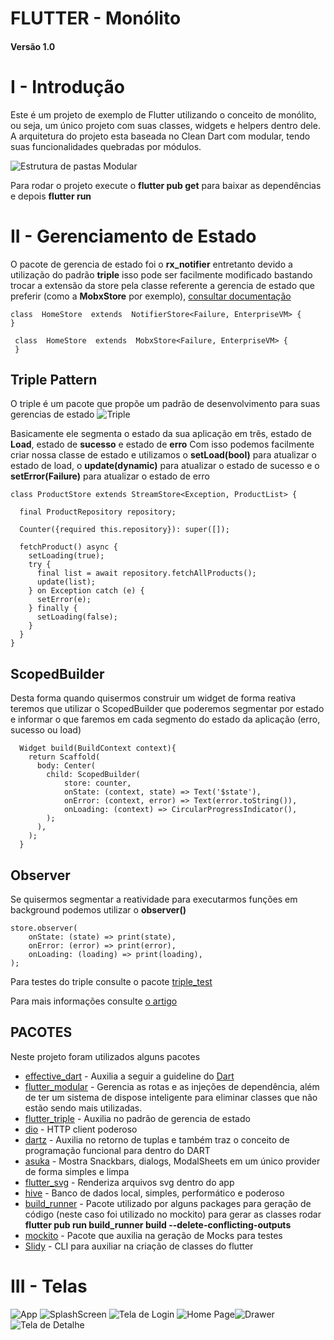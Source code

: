 # FLUTTER - Monólito

#### Versão 1.0

# I - Introdução

Este é um projeto de exemplo de Flutter utilizando o conceito de monólito, ou seja, um único projeto com suas classes, widgets e helpers dentro dele.
A arquitetura do projeto esta baseada no Clean Dart com modular, tendo suas funcionalidades quebradas por módulos.

![Estrutura de pastas Modular](https://live.staticflickr.com/65535/51145770745_43e90d953a_w.jpg)

Para rodar o projeto execute o **flutter pub get** para baixar as dependências e depois **flutter run**

# II - Gerenciamento de Estado

O pacote de gerencia de estado foi o **rx_notifier** entretanto devido a utilização do padrão **triple** isso pode ser facilmente modificado bastando trocar a extensão da store pela classe referente a gerencia de estado que preferir (como a **MobxStore** por exemplo), [consultar documentação](https://pub.dev/packages/flutter_triple)

    class  HomeStore  extends  NotifierStore<Failure, EnterpriseVM> {
    }

     class  HomeStore  extends  MobxStore<Failure, EnterpriseVM> {
     }

## Triple Pattern

O triple é um pacote que propõe um padrão de desenvolvimento para suas gerencias de estado ![Triple](https://miro.medium.com/max/369/0*QcSmCm5f9h2yNRYG.png)

Basicamente ele segmenta o estado da sua aplicação em três, estado de **Load**, estado de **sucesso** e estado de **erro**
Com isso podemos facilmente criar nossa classe de estado e utilizamos o **setLoad(bool)** para atualizar o estado de load, o **update(dynamic)** para atualizar o estado de sucesso e o **setError(Failure)** para atualizar o estado de erro

    class ProductStore extends StreamStore<Exception, ProductList> {

      final ProductRepository repository;

      Counter({required this.repository}): super([]);

      fetchProduct() async {
        setLoading(true);
        try {
          final list = await repository.fetchAllProducts();
          update(list);
        } on Exception catch (e) {
          setError(e);
        } finally {
          setLoading(false);
        }
      }
    }

## ScopedBuilder

Desta forma quando quisermos construir um widget de forma reativa teremos que utilizar o ScopedBuilder que poderemos segmentar por estado e informar o que faremos em cada segmento do estado da aplicação (erro, sucesso ou load)

      Widget build(BuildContext context){
        return Scaffold(
          body: Center(
            child: ScopedBuilder(
                store: counter,
                onState: (context, state) => Text('$state'),
                onError: (context, error) => Text(error.toString()),
                onLoading: (context) => CircularProgressIndicator(),
            );
          ),
        );
      }

## Observer

Se quisermos segmentar a reatividade para executarmos funções em background podemos utilizar o **observer()**

    store.observer(
        onState: (state) => print(state),
        onError: (error) => print(error),
        onLoading: (loading) => print(loading),
    );

Para testes do triple consulte o pacote [triple_test](https://pub.dev/packages/triple_test)

Para mais informações consulte [o artigo](https://medium.com/flutterando/triple-pattern-um-novo-padr%C3%A3o-para-ger%C3%AAncia-de-estado-no-flutter-2e693a0f4c3e)

## PACOTES

Neste projeto foram utilizados alguns pacotes

- [effective_dart](https://pub.dev/packages/effective_dart) - Auxilia a seguir a guideline do [Dart](https://dart.dev/guides/language/effective-dart)
- [flutter_modular](https://pub.dev/packages/flutter_modular) - Gerencia as rotas e as injeções de dependência, além de ter um sistema de dispose inteligente para eliminar classes que não estão sendo mais utilizadas.
- [flutter_triple](https://pub.dev/packages/flutter_triple) - Auxilia no padrão de gerencia de estado
- [dio](https://pub.dev/packages/dio) - HTTP client poderoso
- [dartz](https://pub.dev/packages/dartz) - Auxilia no retorno de tuplas e também traz o conceito de programação funcional para dentro do DART
- [asuka](https://pub.dev/packages/asuka) - Mostra Snackbars, dialogs, ModalSheets em um único provider de forma simples e limpa
- [flutter_svg](https://pub.dev/packages/flutter_svg) - Renderiza arquivos svg dentro do app
- [hive](https://pub.dev/packages/hive) - Banco de dados local, simples, performático e poderoso
- [build_runner](build_runner) - Pacote utilizado por alguns packages para geração de código (neste caso foi utilizado no mockito) para gerar as classes rodar **flutter pub run build_runner build --delete-conflicting-outputs**
- [mockito](https://pub.dev/packages/mockito) - Pacote que auxilia na geração de Mocks para testes
- [Slidy](https://pub.dev/packages/slidy) - CLI para auxiliar na criação de classes do flutter

# III - Telas

![App](https://media3.giphy.com/media/j0NLsIT8GqF1RQnQMe/giphy.gif)
![SplashScreen](https://live.staticflickr.com/65535/51144996288_589c617caf_b.jpg)
![Tela de Login](https://live.staticflickr.com/65535/51144773346_5c111b3697_b.jpg)
![Home Page](https://live.staticflickr.com/65535/51145553359_8359be1f58_b.jpg)![Drawer](https://live.staticflickr.com/65535/51144773396_9f8fc919e5_b.jpg)
![Tela de Detalhe](https://live.staticflickr.com/65535/51145878610_522f4c73af_b.jpg)
